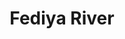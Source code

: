 ---
title: "Fediya River"
title_bn: "ফেদিয়া নদী"
description: "Ousted from Rajganj river at Bakerganj Border area (North side of Patuakhali Upazilla) and patch up with Muadia Don at Laukathi. Finally fall into Lohaliya river."
---